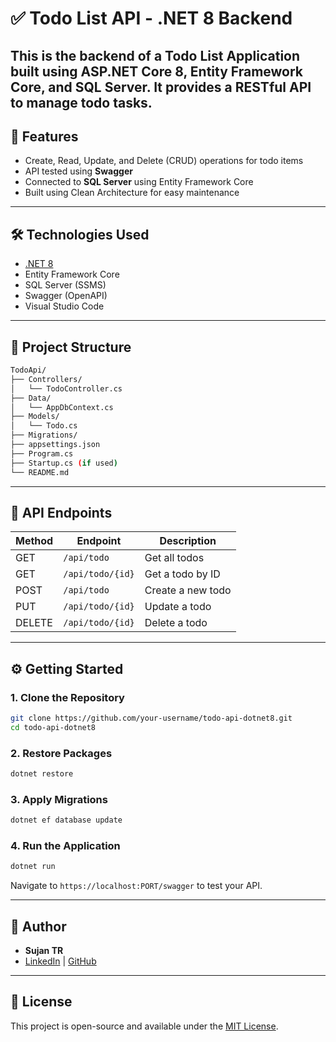 # ✅ Todo List API - .NET 8 Backend

This is the backend of a **Todo List Application** built using **ASP.NET Core 8**, **Entity Framework Core**, and **SQL Server**. It provides a RESTful API to manage todo tasks.
---

## 🚀 Features

- Create, Read, Update, and Delete (CRUD) operations for todo items
- API tested using **Swagger**
- Connected to **SQL Server** using Entity Framework Core
- Built using Clean Architecture for easy maintenance

---

## 🛠️ Technologies Used

- [.NET 8](https://dotnet.microsoft.com/en-us/download)
- Entity Framework Core
- SQL Server (SSMS)
- Swagger (OpenAPI)
- Visual Studio Code

---

## 📂 Project Structure

```bash
TodoApi/
├── Controllers/
│   └── TodoController.cs
├── Data/
│   └── AppDbContext.cs
├── Models/
│   └── Todo.cs
├── Migrations/
├── appsettings.json
├── Program.cs
├── Startup.cs (if used)
└── README.md
```

---

## 🔗 API Endpoints

| Method | Endpoint           | Description          |
|--------|--------------------|----------------------|
| GET    | `/api/todo`        | Get all todos        |
| GET    | `/api/todo/{id}`   | Get a todo by ID     |
| POST   | `/api/todo`        | Create a new todo    |
| PUT    | `/api/todo/{id}`   | Update a todo        |
| DELETE | `/api/todo/{id}`   | Delete a todo        |

---

## ⚙️ Getting Started

### 1. Clone the Repository

```bash
git clone https://github.com/your-username/todo-api-dotnet8.git
cd todo-api-dotnet8
```

### 2. Restore Packages

```bash
dotnet restore
```

### 3. Apply Migrations

```bash
dotnet ef database update
```

### 4. Run the Application

```bash
dotnet run
```

Navigate to `https://localhost:PORT/swagger` to test your API.

---

## 🙌 Author

- **Sujan TR**
- [LinkedIn](https://www.linkedin.com/) | [GitHub](https://github.com/)

---

## 📄 License

This project is open-source and available under the [MIT License](LICENSE).
```
